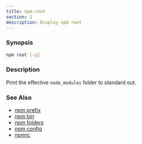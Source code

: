 ```yaml
---
title: npm-root
section: 1
description: Display npm root
---
```


### Synopsis
```bash
npm root [-g]
```

### Description

Print the effective `node_modules` folder to standard out.

### See Also

* [npm prefix](/cli-commands/prefix)
* [npm bin](/cli-commands/bin)
* [npm folders](/configuring-npm/folders)
* [npm config](/cli-commands/config)
* [npmrc](/configuring-npm/npmrc)
